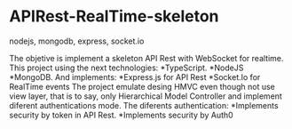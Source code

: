 # APIRest-RealTime-skeleton
nodejs, mongodb, express, socket.io

The objetive is implement a skeleton API Rest with WebSocket for realtime.
This project using the next technologies:
*TypeScript.
*NodeJS
*MongoDB.
And implements:
*Express.js for API Rest
*Socket.Io for RealTime events
The project emulate desing HMVC even though not use view layer, that is to say, only Hierarchical Model Controller and implement diferent authentications mode.
The diferents authentication:
*Implements security by token in API Rest.
*Implements security by Auth0
